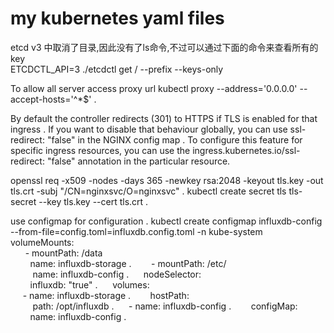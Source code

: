 # my kubernetes yaml files

etcd v3 中取消了目录,因此没有了ls命令,不过可以通过下面的命令来查看所有的key<br>
ETCDCTL_API=3 ./etcdctl get / --prefix --keys-only


To allow all server access proxy url
kubectl proxy --address='0.0.0.0' --accept-hosts='^*$' . 

By default the controller redirects (301) to HTTPS if TLS is enabled for that ingress . If you want to disable that behaviour globally, you can use ssl-redirect: "false" in the NGINX config map . 
To configure this feature for specific ingress resources, you can use the ingress.kubernetes.io/ssl-redirect: "false" annotation in the particular resource.

openssl req -x509 -nodes -days 365 -newkey rsa:2048 -keyout tls.key -out tls.crt -subj "/CN=nginxsvc/O=nginxsvc" . 
kubectl create secret tls tls-secret --key tls.key --cert tls.crt . 


use configmap for configuration . 
kubectl create configmap influxdb-config --from-file=config.toml=influxdb.config.toml  -n kube-system  
        volumeMounts:  
        - mountPath: /data   
          name: influxdb-storage . 
        - mountPath: /etc/  
          name: influxdb-config . 
      nodeSelector:  
          influxdb: "true" . 
      volumes:  
      - name: influxdb-storage . 
        hostPath:   
          path: /opt/influxdb . 
      - name: influxdb-config . 
        configMap:  
         name: influxdb-config . 
